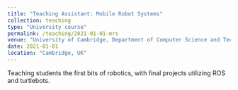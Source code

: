 ```yaml
---
title: "Teaching Assistant: Mobile Robot Systems"
collection: teaching
type: "University course"
permalink: /teaching/2021-01-01-mrs
venue: "University of Cambridge, Department of Computer Science and Technology"
date: 2021-01-01
location: "Cambridge, UK"
---
```


Teaching students the first bits of robotics, with final projects utilizing ROS and turtlebots.